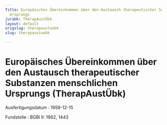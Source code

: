 ```yaml
---
Title: Europäisches Übereinkommen über den Austausch therapeutischer Substanzen menschlichen
  Ursprungs
jurabk: TherapAustÜbk
layout: default
origslug: therapaustuebk
slug: therapaustuebk

---
```


# Europäisches Übereinkommen über den Austausch therapeutischer Substanzen menschlichen Ursprungs (TherapAustÜbk)

Ausfertigungsdatum
:   1958-12-15

Fundstelle
:   BGBl II: 1962, 1443

